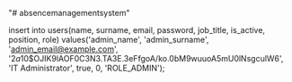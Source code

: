 "# absencemanagementsystem" 


insert into users(name, surname, email, password, job_title, is_active, position, role)
values('admin_name', 'admin_surname', 'admin_email@example.com', '$2a$10$OJIK9lAOF0C3N3.TA3E.3eFfgoA/ko.0bM9wuuoA5mU0lNsgculW6', 'IT Administrator', true, 0, 'ROLE_ADMIN');

